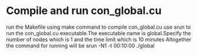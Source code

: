 # Compile and run con_global.cu

run the Makefile using make command to compile con_global.cu 
use srun to run the con_global.cu executable.The executable name is global.Specify the number of nodes which is 1 and the time limit which is 10 minutes
Altogether the command for running will be srun -N1 -t 00:10:00 ./global 